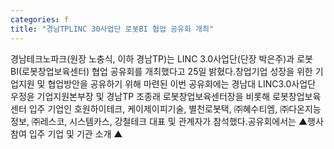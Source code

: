 ```yaml
---
categories: f
title: "경남TPLINC 30사업단 로봇BI 협업 공유회 개최"
---
```

경남테크노파크(원장 노충식, 이하 경남TP)는 LINC 3.0사업단(단장 박은주)과 로봇BI(로봇창업보육센터) 협업 공유회를 개최했다고 25일 밝혔다.창업기업 성장을 위한 기업지원 및 협업방안을 공유하기 위해 마련된 이번 공유회에는 경남대 LINC3.0사업단 우정윤 기업지원본부장 및 경남TP 조종래 로봇창업보육센터장을 비롯해 로봇창업보육센터 입주 기업인 호원하이테크, 케이제이피기술, 별천로봇택, ㈜혜수티엠, ㈜다온지능정보, ㈜레스코, 시스템카스, 강철테크 대표 및 관계자가 참석했다.공유회에서는 ▲행사참여 입주 기업 및 기관 소개 ▲